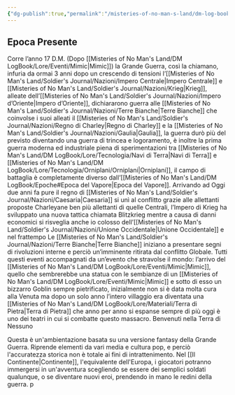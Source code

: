 ```yaml
---
{"dg-publish":true,"permalink":"/misteries-of-no-man-s-land/dm-log-book/risorse/presentazione/","tags":["gardenEntry"]}
---
```




<div class="transclusion internal-embed is-loaded"><div class="markdown-embed">



## Epoca Presente
Corre l’anno 17 D.M. (Dopo [[Misteries of No Man's Land/DM LogBook/Lore/Eventi/Mimic\|Mimic]]) la Grande Guerra, così la chiamano, infuria da ormai 3 anni dopo un crescendo di tensioni l’[[Misteries of No Man's Land/Soldier's Journal/Nazioni/Impero Centrale\|Impero Centrale]] e [[Misteries of No Man's Land/Soldier's Journal/Nazioni/Krieg\|Krieg]], alleate dell’[[Misteries of No Man's Land/Soldier's Journal/Nazioni/Impero d’Oriente\|Impero d’Oriente]], dichiararono guerra alle [[Misteries of No Man's Land/Soldier's Journal/Nazioni/Terre Bianche\|Terre Bianche]] che coinvolse i suoi alleati il [[Misteries of No Man's Land/Soldier's Journal/Nazioni/Regno di Charley\|Regno di Charley]] e la [[Misteries of No Man's Land/Soldier's Journal/Nazioni/Gaulia\|Gaulia]], la guerra durò più del previsto diventando una guerra di trincea e logoramento, è inoltre la prima guerra moderna ed industriale piena di sperimentazioni tra [[Misteries of No Man's Land/DM LogBook/Lore/Tecnologia/Navi di Terra\|Navi di Terra]] e [[Misteries of No Man's Land/DM LogBook/Lore/Tecnologia/Orniplani/Orniplani\|Orniplani]], il campo di battaglia è completamente diverso dall’[[Misteries of No Man's Land/DM LogBook/Epoche#Epoca del Vapore\|Epoca del Vapore]]. Arrivando ad Oggi due anni fa pure il regno di [[Misteries of No Man's Land/Soldier's Journal/Nazioni/Caesaria\|Caesaria]] si unì al conflitto grazie alle allettanti proposte Charleyane ben più allettanti di quelle Centrali, l’Impero di Krieg ha sviluppato una nuova tattica chiamata Blitzkrieg mentre a causa di danni economici si risveglia anche io colosso dell’[[Misteries of No Man's Land/Soldier's Journal/Nazioni/Unione Occidentale\|Unione Occidentale]] e nel frattempo Le [[Misteries of No Man's Land/Soldier's Journal/Nazioni/Terre Bianche\|Terre Bianche]] iniziano a presentare segni di rivoluzioni interne e perciò un’imminente ritirata dal conflitto Globale. Tutti questi eventi accompagnati da un’evento che stravolse il mondo: l’arrivo del [[Misteries of No Man's Land/DM LogBook/Lore/Eventi/Mimic\|Mimic]], quello che sembrerebbe una statua con le sembianze di un [[Misteries of No Man's Land/DM LogBook/Lore/Eventi/Mimic\|Mimic]] e sotto di esso un bizzarro Goblin sempre pietrificato, inizialmente non si è data molta cura alla Venuta ma dopo un solo anno l’intero villaggio era diventata una [[Misteries of No Man's Land/DM LogBook/Lore/Materiali/Terra di Pietra\|Terra di Pietra]] che anno per anno si espanse sempre di più oggi è uno dei teatri in cui si combatte questo massacro. Benvenuti nella Terra di Nessuno

</div></div>

Questa è un'ambientazione basata su una versione fantasy della Grande Guerra. Riprende elementi da vari media e cultura pop, e perciò l'accuratezza storica non è totale ai fini di intrattenimento.
Nel [[Il Continente\|Continente]], l'equivalente dell'Europa, i giocatori potranno immergersi in un'avventura scegliendo se essere dei semplici soldati qualunque, o se diventare nuovi eroi, prendendo in mano le redini della guerra. p